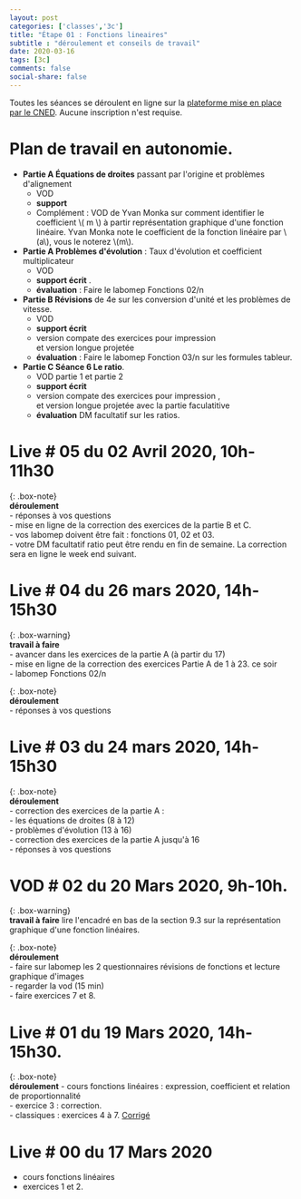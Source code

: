 ```yaml
---
layout: post 
categories: ['classes','3c']
title: "Étape 01 : Fonctions lineaires"
subtitle : "déroulement et conseils de travail"
date: 2020-03-16
tags: [3c]
comments: false
social-share: false
---
```

Toutes les séances se déroulent en ligne sur la [plateforme mise en place par le CNED](https://eu.bbcollab.com/guest/7ff0892b6f4f418cbdc29ce8a8ea46cb). Aucune inscription n'est requise.
 
# Plan de travail en autonomie. 
- **Partie A Équations de droites** passant par l'origine et problèmes d'alignement
	- VOD [<i class="fab fa-youtube"></i>](https://youtu.be/ZETAmA_MxYI) 
	- **support** [<i class="far fa-file-pdf"></i>](https://drive.google.com/file/d/1_ofmiu-MxzRqLCfIGcdcjC5zlg8UrkZb/view)
	- Complément : VOD de Yvan Monka [<i class="fab fa-youtube"></i>](https://youtu.be/bgySp9gT8kA) sur comment identifier le coefficient \\( m \\) à partir représentation graphique d'une fonction linéaire. Yvan Monka note le coefficient de la fonction linéaire par \\(a\\), vous le noterez \\(m\\).
- **Partie A Problèmes d'évolution** : Taux d'évolution et coefficient multiplicateur
	- VOD  [<i class="fab fa-youtube"></i>](https://youtu.be/JQUgE2gmff0) 
	- **support écrit**  [<i class="far fa-file-pdf"></i>](https://drive.google.com/file/d/1I5qzUNGhV1tY9qUhAKNVbCKtEhSS8Sr4/view).  
	- **évaluation** : Faire le labomep Fonctions 02/n 
- **Partie B Révisions** de 4e sur les conversion d'unité et les problèmes de vitesse.  
	- VOD [<i class="fab fa-youtube"></i>](https://youtu.be/ptesx2hJjFw)
	- **support écrit** [<i class="far fa-file-pdf"></i>](https://drive.google.com/file/d/1CoXL7nM-EQNvJoHOuhH4YpcBh2-NFbv9/view) 
	- version compate des exercices  pour impression [<i class="far fa-file-pdf"></i>](https://drive.google.com/file/d/1JkjaliLbjS6ytVTrgVGbUjzW6BK7HMF0/view)  
	et version longue projetée [<i class="far fa-file-pdf"></i>](https://drive.google.com/file/d/1MjlKZKbQeNm1qEOSUdIm0KzehNYQoRbE/view)
	- **évaluation** : Faire le labomep Fonction 03/n sur les formules tableur.
- **Partie C Séance 6 Le ratio**.  
	- VOD partie 1 [<i class="fab fa-youtube"></i>](https://youtu.be/lDcMJeGdC2E)  et partie 2 [<i class="fab fa-youtube"></i>](https://youtu.be/HY9GMX8HcsY)
	- **support écrit** [<i class="far fa-file-pdf"></i>](https://drive.google.com/file/d/1241Q9bj2WxSE2lRNtGGYaH7zWLDCfre3/view)
	- version compate des exercices pour impression [<i class="far fa-file-pdf"></i>](https://drive.google.com/file/d/1eucsAlrn-e873X-YL_tEdp1vV7LHx0-j/view),  
	et version longue projetée avec la partie faculatitive [<i class="far fa-file-pdf"></i>](https://drive.google.com/file/d/1C2Z9cGzKt6fmEYGjEtd1rwVGIkOhByk2/view) 
	- **évaluation** DM facultatif sur les ratios.

# Live # 05 du 02 Avril 2020, 10h-11h30

{: .box-note}   
**déroulement**  
	- réponses à vos questions  
	- mise en ligne de la correction des exercices de la partie B et C.  
	- vos labomep doivent être fait : fonctions 01, 02 et 03.  
	- votre DM facultatif ratio peut être rendu en fin de semaine. La correction sera en ligne le week end suivant.  

# Live # 04 du 26 mars 2020, 14h-15h30 

{: .box-warning}  
**travail à faire**   
	- avancer dans les exercices de la partie A (à partir du 17)  
	- mise en ligne de la correction des exercices Partie A de 1 à 23. [<i class="far fa-file-pdf"></i>]()  ce soir  
	- labomep Fonctions 02/n  

{: .box-note}   
**déroulement**   
	- réponses à vos questions   

# Live # 03 du 24 mars 2020, 14h-15h30 [<i class="fab fa-youtube"></i>](https://youtu.be/6mWeAhq3VE0)

{: .box-note}   
**déroulement**  
	- correction des exercices de la partie A :  
		- les équations de droites (8 à 12)  
		- problèmes d'évolution (13 à 16)  
	- correction des exercices de la partie A jusqu'à 16  
	- réponses à vos questions   

# VOD # 02 du 20 Mars 2020, 9h-10h. [<i class="fab fa-youtube"></i>](https://youtu.be/gt12o86Cd50) 

{: .box-warning}  
**travail à faire** lire l'encadré en bas de la section 9.3 sur la représentation graphique d'une fonction linéaires.  
	
{: .box-note}  
**déroulement**  
	- faire sur labomep les 2 questionnaires révisions de fonctions et lecture graphique d'images  
	- regarder la vod (15 min)  
	- faire exercices 7 et 8.  

# Live # 01 du 19 Mars 2020, 14h-15h30. [<i class="fab fa-youtube"></i>](https://youtu.be/6PvnM90zwhw)

{: .box-note}  
**déroulement** 
	- cours fonctions linéaires : expression, coefficient et relation de proportionnalité  
	- exercice 3 : correction.  
	- classiques : exercices 4 à 7. [Corrigé](https://drive.google.com/file/d/1Vm4M_aTMGdpE5RtfETRT34Wgq02JarSc/view)    
 

# Live # 00 du 17 Mars 2020
- cours fonctions linéaires
- exercices 1 et 2.